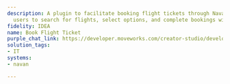 ```yaml
---
description: A plugin to facilitate booking flight tickets through Navan, allowing
  users to search for flights, select options, and complete bookings within the platform.
fidelity: IDEA
name: Book Flight Ticket
purple_chat_link: https://developer.moveworks.com/creator-studio/developer-tools/purple-chat/?conversation=%7B%22startTimestamp%22%3A%2211%3A43%2BAM%22%2C%22messages%22%3A%5B%7B%22role%22%3A%22user%22%2C%22parts%22%3A%5B%7B%22richText%22%3A%22I+need+to+book+a+flight+to+Tokyo+for+the+conference+next+month.%22%7D%5D%7D%2C%7B%22role%22%3A%22assistant%22%2C%22parts%22%3A%5B%7B%22richText%22%3A%22%3Cp%3ELet%27s+get+your+flight+arranged.+I+need+a+few+details+first.%3Cbr%3E%3C%2Fp%3E%22%7D%2C%7B%22richText%22%3A%22%3Cb%3E%3Cp%3EPlease+provide+some+details+to+start+the+booking%3Cbr%3E%3C%2Fp%3E%3C%2Fb%3E%3Cbr%3E%3Cp%3E%3Cb%3EDeparture+City%3A%3C%2Fb%3E%3Cbr%3E%3Cb%3EReturn+Date%3A%3C%2Fb%3E%3Cbr%3E%3C%2Fp%3E%22%7D%5D%7D%2C%7B%22role%22%3A%22user%22%2C%22parts%22%3A%5B%7B%22richText%22%3A%22%3Cp%3EDeparting+from+San+Francisco+on+July+10th+and+returning+on+July+15th.%3Cbr%3E%3C%2Fp%3E%22%7D%5D%7D%2C%7B%22role%22%3A%22assistant%22%2C%22parts%22%3A%5B%7B%22richText%22%3A%22%3Cp%3EGreat%21+What+class+would+you+prefer+to+fly%3F%3Cbr%3E%3C%2Fp%3E%22%7D%2C%7B%22buttons%22%3A%5B%7B%22style%22%3A%22outlined%22%2C%22buttonText%22%3A%22Economy%22%7D%2C%7B%22style%22%3A%22outlined%22%2C%22buttonText%22%3A%22Business%22%7D%2C%7B%22style%22%3A%22outlined%22%2C%22buttonText%22%3A%22First+Class%22%7D%5D%7D%5D%7D%2C%7B%22role%22%3A%22user%22%2C%22parts%22%3A%5B%7B%22richText%22%3A%22%3Cp%3EBusiness%3Cbr%3E%3C%2Fp%3E%22%7D%5D%7D%2C%7B%22role%22%3A%22assistant%22%2C%22parts%22%3A%5B%7B%22richText%22%3A%22%3Cp%3ESearching+flights+on+Navan...%3Cbr%3E%3C%2Fp%3E%22%7D%5D%7D%2C%7B%22role%22%3A%22assistant%22%2C%22parts%22%3A%5B%7B%22reasoningSteps%22%3A%5B%7B%22status%22%3A%22success%22%2C%22richText%22%3A%22Attempts+to+find+the+best+available+flights+based+on+the+given+criteria%22%7D%5D%7D%2C%7B%22richText%22%3A%22%3Cp%3EI+found+a+few+options+for+you%3A%3Cbr%3E%3C%2Fp%3E%22%7D%2C%7B%22richText%22%3A%22%3Cb%3E%3Cp%3EOption+1%3A+Non-stop%2C+United%3Cbr%3E%3C%2Fp%3E%3C%2Fb%3E%3Cbr%3E%3Cp%3E%3Cb%3EDepart%3A%3C%2Fb%3E+July+10th%2C+10%3A00+AM%2C+Arrive%3A+July+11th%2C+2%3A00+PM%3Cbr%3E%3Cb%3EReturn%3A%3C%2Fb%3E+July+15th%2C+4%3A00+PM%2C+Arrive%3A+July+16th%2C+8%3A00+AM%3Cbr%3E%3Cb%3EPrice%3A%3C%2Fb%3E+%242%2C500%3Cbr%3E%3C%2Fp%3E%22%7D%2C%7B%22richText%22%3A%22%3Cb%3E%3Cp%3EOption+2%3A+1+Stop%2C+Japan+Airlines%3Cbr%3E%3C%2Fp%3E%3C%2Fb%3E%3Cbr%3E%3Cp%3E%3Cb%3EDepart%3A%3C%2Fb%3E+July+10th%2C+8%3A00+AM%2C+Arrive%3A+July+11th%2C+4%3A00+PM%3Cbr%3E%3Cb%3EStop+in%3A%3C%2Fb%3E+Los+Angeles%3Cbr%3E%3Cb%3EReturn%3A%3C%2Fb%3E+July+15th%2C+6%3A00+PM%2C+Arrive%3A+July+16th%2C+10%3A00+AM%3Cbr%3E%3Cb%3EPrice%3A%3C%2Fb%3E+%242%2C300%3Cbr%3E%3C%2Fp%3E%22%7D%2C%7B%22buttons%22%3A%5B%7B%22style%22%3A%22outlined%22%2C%22buttonText%22%3A%22Choose+Option+1%22%7D%2C%7B%22style%22%3A%22outlined%22%2C%22buttonText%22%3A%22Choose+Option+2%22%7D%2C%7B%22style%22%3A%22outlined%22%2C%22buttonText%22%3A%22Search+Again%22%7D%5D%7D%5D%7D%2C%7B%22role%22%3A%22user%22%2C%22parts%22%3A%5B%7B%22richText%22%3A%22%3Cp%3EChoose+Option+1%3Cbr%3E%3C%2Fp%3E%22%7D%5D%7D%2C%7B%22role%22%3A%22assistant%22%2C%22parts%22%3A%5B%7B%22richText%22%3A%22%3Cp%3EConfirm+your+flight+booking+details+below+before+we+proceed+with+the+reservation+on+Navan.%3Cbr%3E%3C%2Fp%3E%22%7D%2C%7B%22richText%22%3A%22%3Cb%3E%3Cp%3EBooking+Confirmation%3Cbr%3E%3C%2Fp%3E%3C%2Fb%3E%3Cbr%3E%3Cp%3E%3Cb%3EFlight%3A%3C%2Fb%3E+United%2C+Non-stop%3Cbr%3E%3Cb%3EDepart%3A%3C%2Fb%3E+San+Francisco+to+Tokyo%2C+July+10th%2C+10%3A00+AM%3Cbr%3E%3Cb%3EReturn%3A%3C%2Fb%3E+Tokyo+to+San+Francisco%2C+July+15th%2C+4%3A00+PM%3Cbr%3E%3Cb%3EClass%3A%3C%2Fb%3E+Business%3Cbr%3E%3Cb%3EPrice%3A%3C%2Fb%3E+%242%2C500%3Cbr%3E%3C%2Fp%3E%22%7D%2C%7B%22buttons%22%3A%5B%7B%22style%22%3A%22filled%22%2C%22buttonText%22%3A%22Confirm+Booking+in+Navan%22%7D%2C%7B%22style%22%3A%22outlined%22%2C%22buttonText%22%3A%22Cancel%22%7D%5D%7D%5D%7D%5D%7D
solution_tags:
- IT
systems:
- navan

---
```

